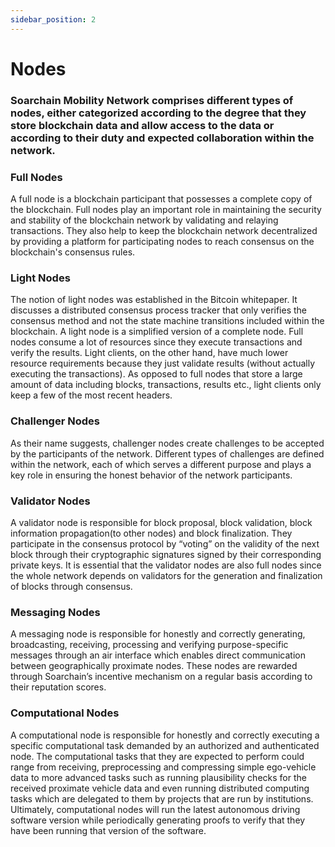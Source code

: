 ```yaml
---
sidebar_position: 2
---
```


# Nodes
>
### Soarchain Mobility Network comprises different types of nodes, either categorized according to the degree that they store blockchain data and allow access to the data or according to their duty and expected collaboration within the network.

### Full Nodes

A full node is a blockchain participant that possesses a complete copy of the blockchain. Full nodes play an important role in maintaining the security and stability of the blockchain network by validating and relaying transactions. They also help to keep the blockchain network decentralized by providing a platform for participating nodes to reach consensus on the blockchain's consensus rules.

### Light Nodes

The notion of light nodes was established in the Bitcoin whitepaper. It discusses a distributed consensus process tracker that only verifies the consensus method and not the state machine transitions included within the blockchain. A light node is a simplified version of a complete node. Full nodes consume a lot of resources since they execute transactions and verify the results. Light clients, on the other hand, have much lower resource requirements because they just validate results (without actually executing the transactions). As opposed to full nodes that store a large amount of data including blocks, transactions, results etc., light clients only keep a few of the most recent headers.

### Challenger Nodes

As their name suggests, challenger nodes create challenges to be accepted by the participants  of the network. Different types of challenges are defined within the network, each of which serves a different purpose and plays a key role in ensuring the honest behavior of the network participants.

### Validator Nodes

A validator node is responsible for block proposal, block validation, block information propagation(to other nodes) and block finalization. They participate in the consensus protocol by “voting” on the validity of the next block through their cryptographic signatures signed by their corresponding private keys. It is essential that the validator nodes are also full nodes since the whole network depends on validators for the generation and finalization of blocks through consensus.

### Messaging Nodes

A messaging node is responsible for honestly and correctly generating, broadcasting, receiving, processing and verifying purpose-specific messages through an air interface which enables direct communication between geographically proximate nodes. These nodes are rewarded through Soarchain’s incentive mechanism on a regular basis according to their reputation scores.

### Computational Nodes

A computational node is responsible for honestly and correctly executing a specific computational task demanded by an authorized and authenticated node. The computational tasks that they are expected to perform could range from receiving, preprocessing and compressing simple ego-vehicle data to more advanced tasks such as running plausibility checks for the received proximate vehicle data and even running distributed computing tasks which are delegated to them by projects that are run by institutions. Ultimately, computational nodes will run the latest autonomous driving software version while periodically generating proofs to verify that they have been running that version of the software.